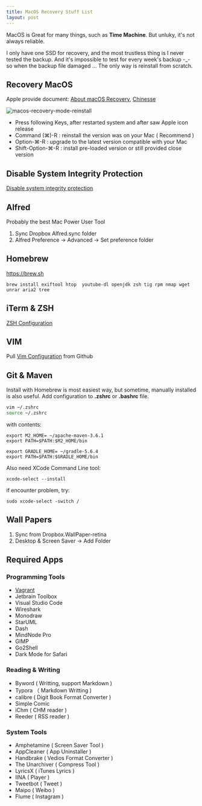 ```yaml
---
title: MacOS Recovery Stuff List
layout: post
---
```


MacOS is Great for many things, such as **Time Machine**. But unluky, it's not always reliable. 

I only have one SSD for recovery, and the most trustless thing is I never tested the backup. And it's impossible to test for every week's backup  -_- so when the backup file damaged ... The only way is reinstall from scratch.


## Recovery MacOS

Apple provide document: [About macOS Recovery](https://support.apple.com/en-us/HT201314), [Chinesse](https://support.apple.com/zh-cn/HT204904)

![macos-recovery-mode-reinstall](http://villim.github.io/img/2020/macos-recovery-mode-reinstall.jpg)

* Press following Keys, after restarted system and after saw Apple icon release
* Command (⌘)-R : reinstall the version was on your Mac ( Recommend )
* Option-⌘-R : upgrade to the latest version compatible with your Mac
* Shift-Option-⌘-R : install pre-loaded version or still provided close version

## Disable System Integrity Protection

[Disable system integrity protection](http://villim.github.io/user-bin-is-forbidden-in-macos)

## Alfred

Probably the best Mac Power User Tool

1. Sync Dropbox Alfred.sync folder
2. Alfred Preference -> Advanced -> Set preference folder

## Homebrew

https://brew.sh 

``` brew install exiftool htop  youtube-dl openjdk zsh tig rpm nmap wget unrar aria2 tree ```

## iTerm & ZSH

[ZSH Configuration](http://villim.github.io/replace-bash-with-zsh) 

## VIM

Pull [Vim Configuration](https://github.com/villim/dotvim) from Github

## Git & Maven

Install with Homebrew is most easiest way, but sometime, manually installed is also useful. Add configuration to **.zshrc** or **.bashrc** file.

``` bash
vim ~/.zshrc
source ~/.zshrc
```
with contents:

``` text
export M2_HOME= ~/apache-maven-3.6.1
export PATH=$PATH:$M2_HOME/bin

export GRADLE_HOME= ~/gradle-5.6.4
export PATH=$PATH:$GRADLE_HOME/bin
```

Also need XCode Command Line tool:

```
xcode-select --install
```

if encounter problem, try:

```
sudo xcode-select -switch /
```

## Wall Papers

1. Sync from Dropbox.WallPaper-retina
2. Desktop & Screen Saver -> Add Folder

## Required Apps

###  Programming Tools

* [Vagrant](http://villim.github.io/running-virtualbox-with-vagrant-on-macos)
* Jetbrain Toolbox
* Visual Studio Code
* Wireshark
* Monodraw
* StarUML
* Dash
* MindNode Pro
* GIMP
* Go2Shell
* Dark Mode for Safari

### Reading & Writing

* Byword ( Writting, support Markdown )
* Typora （ Markdown Writting )
* calibre ( Digit Book Format Converter )
* Simple Comic
* iChm ( CHM reader )
* Reeder ( RSS reader )


### System Tools

* Amphetamine ( Screen Saver Tool )
* AppCleaner ( App Uninstaller )
* Handbrake ( Vedios Format Converter )
* The Unarchiver ( Compress Tool )
* LyricsX ( iTunes Lyrics )
* IINA ( Player )
* Tweetbot ( Tweet )
* Maipo ( Weibo )
* Flume ( Instagram )

